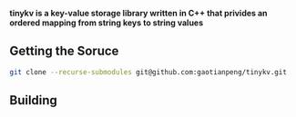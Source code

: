 **tinykv is a key-value storage library written in C++ that privides an ordered mapping from string keys to string values**

## Getting the Soruce

``` bash
git clone --recurse-submodules git@github.com:gaotianpeng/tinykv.git
```

## Building 

